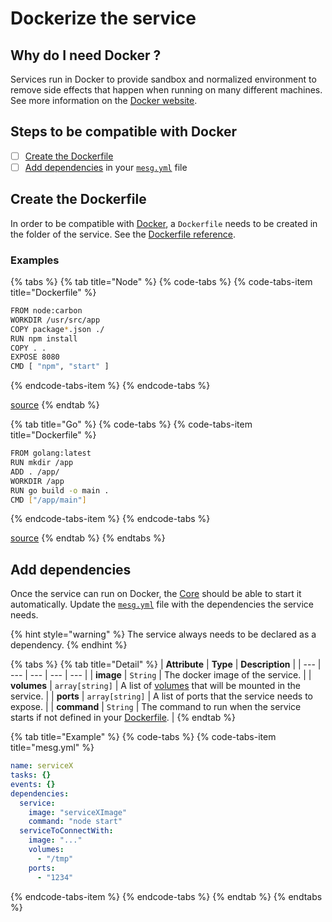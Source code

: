 # Dockerize the service

## Why do I need Docker ?

Services run in Docker to provide sandbox and normalized environment to remove side effects that happen when running on many different machines. See more information on the [Docker website](https://www.docker.com/).

## Steps to be compatible with Docker

* [ ] [Create the Dockerfile](dockerize-your-service.md#create-your-dockerfile)
* [ ] [Add dependencies](dockerize-your-service.md#add-dependencies) in your [`mesg.yml`](service-file.md) file

## Create the Dockerfile

In order to be compatible with [Docker](https://www.docker.com/), a `Dockerfile` needs to be created in the folder of the service. See the [Dockerfile reference](https://docs.docker.com/engine/reference/builder/).

### Examples

{% tabs %}
{% tab title="Node" %}
{% code-tabs %}
{% code-tabs-item title="Dockerfile" %}
```bash
FROM node:carbon
WORKDIR /usr/src/app
COPY package*.json ./
RUN npm install
COPY . .
EXPOSE 8080
CMD [ "npm", "start" ]
```
{% endcode-tabs-item %}
{% endcode-tabs %}

[source](https://nodejs.org/en/docs/guides/nodejs-docker-webapp/)
{% endtab %}

{% tab title="Go" %}
{% code-tabs %}
{% code-tabs-item title="Dockerfile" %}
```bash
FROM golang:latest
RUN mkdir /app
ADD . /app/
WORKDIR /app
RUN go build -o main .
CMD ["/app/main"]
```
{% endcode-tabs-item %}
{% endcode-tabs %}

[source](https://blog.codeship.com/building-minimal-docker-containers-for-go-applications/)
{% endtab %}
{% endtabs %}

## Add dependencies

Once the service can run on Docker, the [Core](../start-here/core.md) should be able to start it automatically. Update the [`mesg.yml`](service-file.md) file with the dependencies the service needs.

{% hint style="warning" %}
The service always needs to be declared as a dependency.
{% endhint %}

{% tabs %}
{% tab title="Detail" %}
| **Attribute** | **Type** | **Description** |
| --- | --- | --- | --- | --- |
| **image** | `String` | The docker image of the service. |
| **volumes** | `array[string]` | A list of [volumes](https://docs.docker.com/storage/volumes/) that will be mounted in the service. |
| **ports** | `array[string]` | A list of ports that the service needs to expose. |
| **command** | `String` | The command to run when the service starts if not defined in your [Dockerfile](dockerize-your-service.md#create-your-dockerfile). |
{% endtab %}

{% tab title="Example" %}
{% code-tabs %}
{% code-tabs-item title="mesg.yml" %}
```yaml
name: serviceX
tasks: {}
events: {}
dependencies:
  service:
    image: "serviceXImage"
    command: "node start"
  serviceToConnectWith:
    image: "..."
    volumes:
      - "/tmp"
    ports:
      - "1234"
```
{% endcode-tabs-item %}
{% endcode-tabs %}
{% endtab %}
{% endtabs %}




